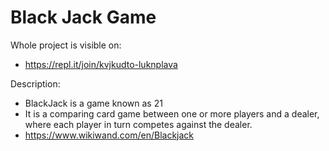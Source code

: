 # Black Jack Game

Whole project is visible on:
- https://repl.it/join/kvjkudto-luknplava

Description:
- BlackJack is a game known as 21
- It is a comparing card game between one or more players and a dealer, where each player in turn competes against the dealer.
- https://www.wikiwand.com/en/Blackjack
